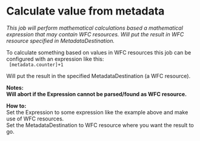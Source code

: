# Calculate value from metadata #

*This job will perform mathematical calculations based a mathematical expression that may contain WFC resources. Will put the result in WFC resource specified in MetadataDestination.*

To calculate something based on values in WFC resources this job can be configured with an expression like this:  
<code>
[metadata.counter]+1
</code>

Will put the result in the specified MetadataDestination (a WFC resource).


**Notes:  
Will abort if the Expression cannot be parsed/found as WFC resource.**

**How to:**  
Set the Expression to some expression like the example above and make use of WFC resources.  
Set the MetadataDestination to WFC resource where you want the result to go. 


